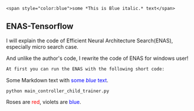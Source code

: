 ```
<span style="color:blue">some *This is Blue italic.* text</span>
```
## ENAS-Tensorflow

I will explain the code of Efficient Neural Architecture Search(ENAS), especially micro search case.

And unlike the author's code, I rewrite the code of ENAS  for windows user!

```tex
At first you can run the ENAS with the following short code:
```
Some Markdown text with <span style="color:blue">some *blue* text</span>.
```
python main_controller_child_trainer.py
```
Roses are <span style="color:red">red</span>, violets are <span style="color:blue">blue</span>.
